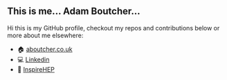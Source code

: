 ## This is me... Adam Boutcher...

Hi this is my GitHub profile, checkout my repos and contributions below or more about me elsewhere:
 - :house: <a href="https://aboutcher.co.uk">aboutcher.co.uk</a>
 - :computer: <a href="https://www.linkedin.com/in/adamboutcher/">Linkedin</a>
 - :closed_book: <a href="https://inspirehep.net/literature?sort=mostrecent&size=25&q=author%20a.boutcher">InspireHEP</a>
